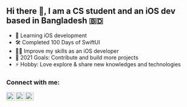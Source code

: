 ## Hi there 👋, I am a CS student and an iOS dev based in Bangladesh 🇧🇩

- 🔭 Learning iOS development
- 🛠 Completed 100 Days of SwiftUI
- 👨‍💻 Improve my skills as an iOS developer
- 🥅 2021 Goals: Contribute and build more projects
- ⚡ Hobby: Love explore & share new knowledges and technologies


### Connect with me:

[<img align="left" alt="sheikhbayazid | Twitter" width="22px" src="https://cdn.jsdelivr.net/npm/simple-icons@v3/icons/twitter.svg" />][twitter]
[<img align="left" alt="sheikhbayazid | LinkedIn" width="22px" src="https://cdn.jsdelivr.net/npm/simple-icons@v3/icons/linkedin.svg" />][linkedin]
[<img align="left" alt="sheikhbayazid | Instagram" width="22px" src="https://cdn.jsdelivr.net/npm/simple-icons@v3/icons/instagram.svg" />][instagram]
<br />

[twitter]: https://twitter.com/sheikhbayazid
[instagram]: https://www.instagram.com/highonswiftui
[linkedin]: https://www.linkedin.com/in/sheikhbayazid
